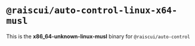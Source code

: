 # `@raiscui/auto-control-linux-x64-musl`

This is the **x86_64-unknown-linux-musl** binary for `@raiscui/auto-control`
